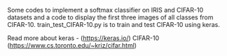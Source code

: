 Some codes to implement a softmax classifier on IRIS and CIFAR-10 datasets
and a code to display the first three images of all classes from CIFAR-10.
train_test_CIFAR-10.py is to train and test CIFAR-10 using keras.

Read more about keras - (https://keras.io/)
CIFAR-10 (https://www.cs.toronto.edu/~kriz/cifar.html)


